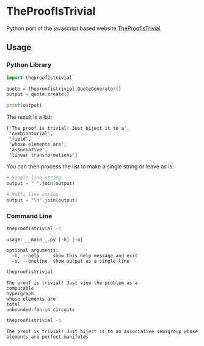 # TheProofIsTrivial

Python port of the javascript based website
[TheProofIsTrivial](http://www.theproofistrivial.com/).

## Usage

### Python Library

```python
import theproofistrivial

quote = theproofistrivial.QuoteGenerator()
output = quote.create()

print(output)
```

The result is a list:

```
['The proof is trivial! Just biject it to a',
 'combinatorial',
 'field',
 'whose elements are',
 'associative',
 'linear transformations']
```

You can then process the list to make a single string or leave as is:

```python
# Single line string
output = " ".join(output)

# Multi line string
output = "\n".join(output)
```

### Command Line

```bash
theproofistrivial -h
```

```
usage: __main__.py [-h] [-o]

optional arguments:
  -h, --help     show this help message and exit
  -o, --oneline  show output as a single line
```

```bash
theproofistrivial
```

```
The proof is trivial! Just view the problem as a
computable
hypergraph
whose elements are
total
unbounded-fan-in circuits
```

```bash
theproofistrivial -o
```

```
The proof is trivial! Just biject it to an associative semigroup whose elements are perfect manifolds
```

